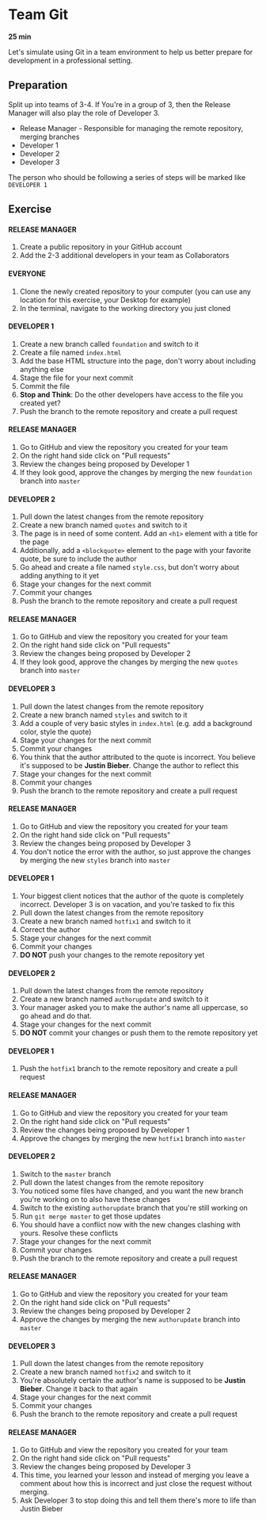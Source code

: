 # Team Git 

**25 min**

Let's simulate using Git in a team environment to help us better prepare for development in a professional setting. 

## Preparation

Split up into teams of 3-4. If You're in a group of 3, then the Release Manager will also play the role of Developer 3.

 * Release Manager - Responsible for managing the remote repository, merging branches
 * Developer 1
 * Developer 2 
 * Developer 3

The person who should be following a series of steps will be marked like ``` DEVELOPER 1 ```

## Exercise 

#### RELEASE MANAGER

1. Create a public repository in your GitHub account
2. Add the 2-3 additional developers in your team as Collaborators 

#### EVERYONE

1. Clone the newly created repository to your computer (you can use any location for this exercise, your Desktop for example)
2. In the terminal, navigate to the working directory you just cloned

#### DEVELOPER 1

1. Create a new branch called ``` foundation ``` and switch to it
2. Create a file named ``` index.html ```
3. Add the base HTML structure into the page, don't worry about including anything else
4. Stage the file for your next commit 
5. Commit the file 
6. **Stop and Think**: Do the other developers have access to the file you created yet? 
7. Push the branch to the remote repository and create a pull request

#### RELEASE MANAGER

1. Go to GitHub and view the repository you created for your team
2. On the right hand side click on "Pull requests"
3. Review the changes being proposed by Developer 1
4. If they look good, approve the changes by merging the new ``` foundation ``` branch into ``` master ```

#### DEVELOPER 2

1. Pull down the latest changes from the remote repository
2. Create a new branch named ``` quotes ``` and switch to it
3. The page is in need of some content. Add an ``` <h1> ``` element with a title for the page 
4. Additionally, add a ``` <blockquote> ``` element to the page with your favorite quote, be sure to include the author
5. Go ahead and create a file named ``` style.css ```, but don't worry about adding anything to it yet
6. Stage your changes for the next commit
7. Commit your changes
8. Push the branch to the remote repository and create a pull request

#### RELEASE MANAGER

1. Go to GitHub and view the repository you created for your team
2. On the right hand side click on "Pull requests"
3. Review the changes being proposed by Developer 2
4. If they look good, approve the changes by merging the new ``` quotes ``` branch into ``` master ```

#### DEVELOPER 3

1. Pull down the latest changes from the remote repository
2. Create a new branch named ``` styles ``` and switch to it
3. Add a couple of very basic styles in ``` index.html ``` (e.g. add a background color, style the quote)
4. Stage your changes for the next commit
5. Commit your changes
6. You think that the author attributed to the quote is incorrect. You believe it's supposed to be **Justin Bieber**. Change the author to reflect this
7. Stage your changes for the next commit
8. Commit your changes
9. Push the branch to the remote repository and create a pull request

#### RELEASE MANAGER

1. Go to GitHub and view the repository you created for your team
2. On the right hand side click on "Pull requests"
3. Review the changes being proposed by Developer 3
4. You don't notice the error with the author, so just approve the changes by merging the new ``` styles ``` branch into ``` master ```

#### DEVELOPER 1

1. Your biggest client notices that the author of the quote is completely incorrect. Developer 3 is on vacation, and you're tasked to fix this
2. Pull down the latest changes from the remote repository
3. Create a new branch named ``` hotfix1 ``` and switch to it
4. Correct the author 
5. Stage your changes for the next commit
6. Commit your changes
7. **DO NOT** push your changes to the remote repository yet

#### DEVELOPER 2

1. Pull down the latest changes from the remote repository
2. Create a new branch named ``` authorupdate ``` and switch to it
3. Your manager asked you to make the author's name all uppercase, so go ahead and do that.
4. Stage your changes for the next commit
5. **DO NOT** commit your changes or push them to the remote repository yet

#### DEVELOPER 1

1. Push the ``` hotfix1 ``` branch to the remote repository and create a pull request

#### RELEASE MANAGER

1. Go to GitHub and view the repository you created for your team
2. On the right hand side click on "Pull requests"
3. Review the changes being proposed by Developer 1
4. Approve the changes by merging the new ``` hotfix1 ``` branch into ``` master ```

#### DEVELOPER 2

1. Switch to the ``` master ``` branch
2. Pull down the latest changes from the remote repository
3. You noticed some files have changed, and you want the new branch you're working on to also have these changes
4. Switch to the existing ``` authorupdate ``` branch that you're still working on
5. Run ``` git merge master ``` to get those updates
6. You should have a conflict now with the new changes clashing with yours. Resolve these conflicts 
7. Stage your changes for the next commit
8. Commit your changes
9. Push the branch to the remote repository and create a pull request

#### RELEASE MANAGER

1. Go to GitHub and view the repository you created for your team
2. On the right hand side click on "Pull requests"
3. Review the changes being proposed by Developer 2
4. Approve the changes by merging the new ``` authorupdate ``` branch into ``` master ```

#### DEVELOPER 3

1. Pull down the latest changes from the remote repository
2. Create a new branch named ``` hotfix2 ``` and switch to it
3. You're absolutely certain the author's name is supposed to be **Justin Bieber**. Change it back to that again
4. Stage your changes for the next commit
5. Commit your changes
6. Push the branch to the remote repository and create a pull request

#### RELEASE MANAGER

1. Go to GitHub and view the repository you created for your team
2. On the right hand side click on "Pull requests"
3. Review the changes being proposed by Developer 3
4. This time, you learned your lesson and instead of merging you leave a comment about how this is incorrect and just close the request without merging.
5. Ask Developer 3 to stop doing this and tell them there's more to life than Justin Bieber
